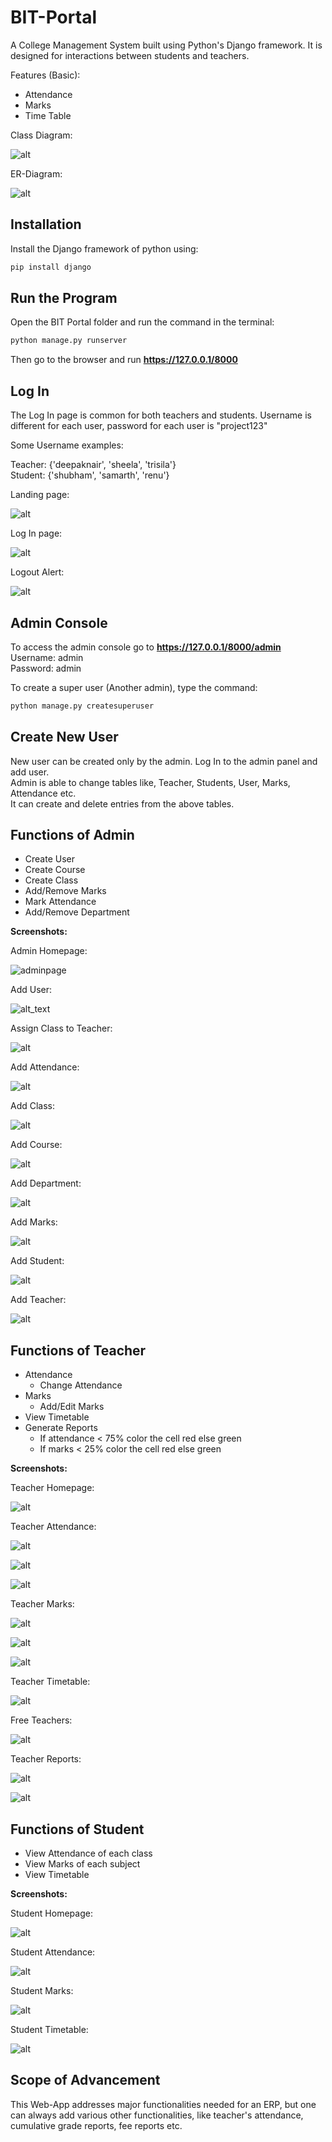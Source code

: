 # BIT-Portal

A College Management System built using Python's Django framework. It is designed for interactions between students and teachers. 

Features (Basic):
* Attendance
* Marks
* Time Table

Class Diagram:

![alt](https://github.com/daksh6171/BIT-Portal/blob/main/Images/Class_diagram.png)

ER-Diagram:

![alt](https://github.com/daksh6171/BIT-Portal/blob/main/Images/ER_diagram.png)

## Installation
Install the Django framework of python using:

```bash
pip install django
```

## Run the Program
Open the BIT Portal folder and run the command in the terminal:

```bash
python manage.py runserver
```
Then go to the browser and run **https://127.0.0.1/8000**

## Log In
The Log In page is common for both teachers and students.
Username is different for each user, password for each user is "project123"

Some Username examples:    

Teacher: {'deepaknair', 'sheela', 'trisila'}   
Student: {'shubham', 'samarth', 'renu'}

Landing page:

![alt](https://github.com/daksh6171/BIT-Portal/blob/main/Images/Logout_page.png)

Log In page:

![alt](https://github.com/daksh6171/BIT-Portal/blob/main/Images/login_page.png)

Logout Alert:

![alt](https://github.com/daksh6171/BIT-Portal/blob/main/Images/Logout_card.png)

## Admin Console
To access the admin console go to **https://127.0.0.1/8000/admin**  
Username: admin   
Password: admin

To create a super user (Another admin), type the command:
```bash
python manage.py createsuperuser
```
## Create New User
New user can be created only by the admin. Log In to the admin panel and add user.   
Admin is able to change tables like, Teacher, Students, User, Marks, Attendance etc.    
It can create and delete entries from the above tables.

## Functions of Admin
* Create User
* Create Course
* Create Class
* Add/Remove Marks
* Mark Attendance
* Add/Remove Department

**Screenshots:**

Admin Homepage:   

![adminpage](https://github.com/daksh6171/BIT-Portal/blob/main/Images/Home_page_admin.png)

Add User:

![alt_text](https://github.com/daksh6171/BIT-Portal/blob/main/Images/Add_user.png)

Assign Class to Teacher:

![alt](https://github.com/daksh6171/BIT-Portal/blob/main/Images/Assign_Class_to_teacher.png)

Add Attendance:

![alt](https://github.com/daksh6171/BIT-Portal/blob/main/Images/Add_attendance_admin.png)

Add Class:

![alt](https://github.com/daksh6171/BIT-Portal/blob/main/Images/Add_class_admin.png)

Add Course:

![alt](https://github.com/daksh6171/BIT-Portal/blob/main/Images/Add_course.png)

Add Department:

![alt](https://github.com/daksh6171/BIT-Portal/blob/main/Images/Add_dept.png)

Add Marks:

![alt](https://github.com/daksh6171/BIT-Portal/blob/main/Images/Add_marks.png)

Add Student:

![alt](https://github.com/daksh6171/BIT-Portal/blob/main/Images/Add_student.png)

Add Teacher:

![alt](https://github.com/daksh6171/BIT-Portal/blob/main/Images/Add_teacher.png)


## Functions of Teacher
* Attendance
  * Change Attendance
* Marks
  * Add/Edit Marks
* View Timetable
* Generate Reports
  * If attendance < 75% color the cell red else green
  * If marks < 25% color the cell red else green

**Screenshots:**   

Teacher Homepage:

![alt](https://github.com/daksh6171/BIT-Portal/blob/main/Images/Teacher_homepage.png)

Teacher Attendance:

![alt](https://github.com/daksh6171/BIT-Portal/blob/main/Images/Teacher_attendance.png)

![alt](https://github.com/daksh6171/BIT-Portal/blob/main/Images/Teacher_attendance(2).png)

![alt](https://github.com/daksh6171/BIT-Portal/blob/main/Images/teacher_present_absent.png)

Teacher Marks:

![alt](https://github.com/daksh6171/BIT-Portal/blob/main/Images/Teacher_marks(0).png)

![alt](https://github.com/daksh6171/BIT-Portal/blob/main/Images/Teacher_marks.png)

![alt](https://github.com/daksh6171/BIT-Portal/blob/main/Images/Teacher_marks_enter.png)

Teacher Timetable:

![alt](https://github.com/daksh6171/BIT-Portal/blob/main/Images/Teacher_timetable.png)

Free Teachers:

![alt](https://github.com/daksh6171/BIT-Portal/blob/main/Images/Teacher_free_teachers.png)

Teacher Reports:

![alt](https://github.com/daksh6171/BIT-Portal/blob/main/Images/Teacher_generatereport.png)

![alt](https://github.com/daksh6171/BIT-Portal/blob/main/Images/Teacher_marks_report.png)

## Functions of Student
* View Attendance of each class
* View Marks of each subject
* View Timetable

**Screenshots:**  

Student Homepage:

![alt](https://github.com/daksh6171/BIT-Portal/blob/main/Images/Student_homepage.png)

Student Attendance:

![alt](https://github.com/daksh6171/BIT-Portal/blob/main/Images/Student_attendance.png)

Student Marks:

![alt](https://github.com/daksh6171/BIT-Portal/blob/main/Images/Student_marks.png)

Student Timetable:

![alt](https://github.com/daksh6171/BIT-Portal/blob/main/Images/Student_timetable.png)

## Scope of Advancement
This Web-App addresses major functionalities needed for an ERP, but one can always add various other functionalities, like teacher's attendance, cumulative grade reports, fee reports etc.
